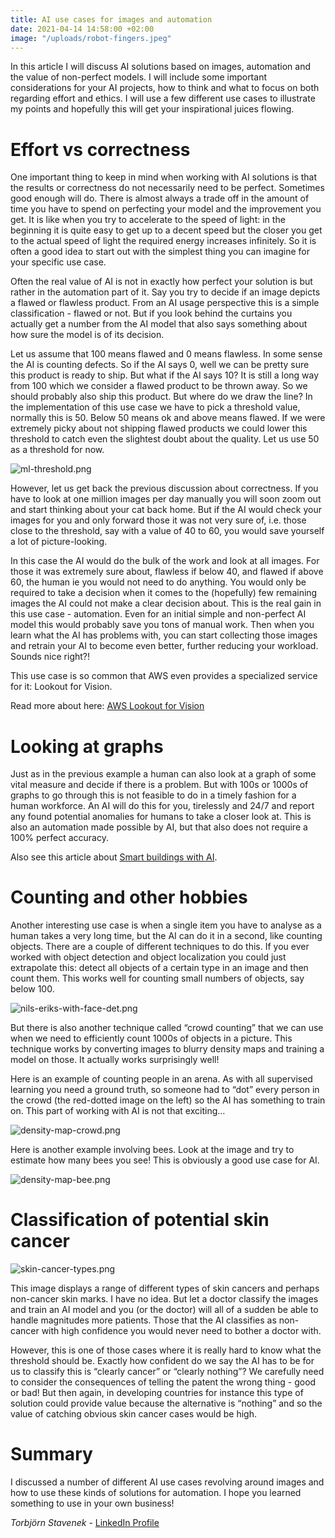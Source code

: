 ```yaml
---
title: AI use cases for images and automation
date: 2021-04-14 14:58:00 +02:00
image: "/uploads/robot-fingers.jpeg"
---
```


In this article I will discuss AI solutions based on images, automation and the value of non-perfect models. I will include some important considerations for your AI projects, how to think and what to focus on both regarding effort and ethics. I will use a few different use cases to illustrate my points and hopefully this will get your inspirational juices flowing. 

# Effort vs correctness

One important thing to keep in mind when working with AI solutions is that the results or correctness do not necessarily need to be perfect. Sometimes good enough will do. There is almost always a trade off in the amount of time you have to spend on perfecting your model and the improvement you get. It is like when you try to accelerate to the speed of light: in the beginning it is quite easy to get up to a decent speed but the closer you get to the actual speed of light the required energy increases infinitely. So it is often a good idea to start out with the simplest thing you can imagine for your specific use case. 

Often the real value of AI is not in exactly how perfect your solution is but rather in the automation part of it. Say you try to decide if an image depicts a flawed or flawless product. From an AI usage perspective this is a simple classification - flawed or not. But if you look behind the curtains you actually get a number from the AI model that also says something about how sure the model is of its decision. 

Let us assume that 100 means flawed and 0 means flawless. In some sense the AI is counting defects. So if the AI says 0, well we can be pretty sure this product is ready to ship. But what if the AI says 10? It is still a long way from 100 which we consider a flawed product to be thrown away. So we should probably also ship this product. But where do we draw the line? In the implementation of this use case we have to pick a threshold value, normally this is 50. Below 50 means ok and above means flawed. If we were extremely picky about not shipping flawed products we could lower this threshold to catch even the slightest doubt about the quality. Let us use 50 as a threshold for now.

![ml-threshold.png](/uploads/ml-threshold.png)

However, let us get back the previous discussion about correctness. If you have to look at one million images per day manually you will soon zoom out and start thinking about your cat back home. But if the AI would check your images for you and only forward those it was not very sure of, i.e. those close to the threshold, say with a value of 40 to 60, you would save yourself a lot of picture-looking.

In this case the AI would do the bulk of the work and look at all images. For those it was extremely sure about, flawless if  below 40, and flawed if above 60, the human ie you would not need to do anything. You would only be required to take a decision when it comes to the (hopefully) few remaining images the AI could not make a clear decision about. This is the real gain in this use case - automation. Even for an initial simple and non-perfect AI model this would probably save you tons of manual work. Then when you learn what the AI has problems with, you can start collecting those images and retrain your AI to become even better, further reducing your workload. Sounds nice right?!

This use case is so common that AWS even provides a specialized service for it: Lookout for Vision. 

Read more about here: [AWS Lookout for Vision](http://praktisk.ai/posts/aws-lookout-for-vision-goes-ga/)


# Looking at graphs

Just as in the previous example a human can also look at a graph of some vital measure and decide if there is a problem. But with 100s or 1000s of graphs to go through this is not feasible to do in a timely fashion for a human workforce. An AI will do this for you, tirelessly and 24/7 and report any found potential anomalies for humans to take a closer look at. This is also an automation made possible by AI, but that also does not require a 100% perfect accuracy.

Also see this article about [Smart buildings with AI](https://praktisk.ai/posts/smart-buildings-with-ai/).



# Counting and other hobbies

Another interesting use case is when a single item you have to analyse as a human takes a very long time, but the AI can do it in a second, like counting objects. There are a couple of different techniques to do this. If you ever worked with object detection and object localization you could just extrapolate this: detect all objects of a certain type in an image and then count them. This works well for counting small numbers of objects, say below 100. 

![nils-eriks-with-face-det.png](/uploads/nils-eriks-with-face-det.png)


But there is also another technique called “crowd counting” that we can use when we need to efficiently count 1000s of objects in a picture. This technique works by converting images to blurry density maps and training a model on those. It actually works surprisingly well!


Here is an example of counting people in an arena. As with all supervised learning you need a ground truth, so someone had to “dot” every person in the crowd (the red-dotted image on the left) so the AI has something to train on. This part of working with AI is not that exciting…

![density-map-crowd.png](/uploads/density-map-crowd.png)

 



Here is another example involving bees. Look at the image and try to estimate how many bees you see! This is obviously a good use case for AI.

![density-map-bee.png](/uploads/density-map-bee.png)




# Classification of potential skin cancer

![skin-cancer-types.png](/uploads/skin-cancer-types.png)

This image displays a range of different types of skin cancers and perhaps non-cancer skin marks. I have no idea. But let a doctor classify the images and train an AI model and you (or the doctor) will all of a sudden be able to handle magnitudes more patients. Those that the AI classifies as non-cancer with high confidence you would never need to bother a doctor with. 

However, this is one of those cases where it is really hard to know what the threshold should be. Exactly how confident do we say the AI has to be for us to classify this is “clearly cancer” or “clearly nothing”? We carefully need to consider the consequences of telling the patent the wrong thing - good or bad! 
But then again, in developing countries for instance this type of solution could provide value because the alternative is “nothing” and so the value of catching obvious skin cancer cases would be high. 




# Summary

I discussed a number of different AI use cases revolving around images and how to use these kinds of solutions for automation. I hope you learned something to use in your own business! 




*Torbjörn Stavenek* - 
[LinkedIn Profile](https://www.linkedin.com/in/tstavenek/)